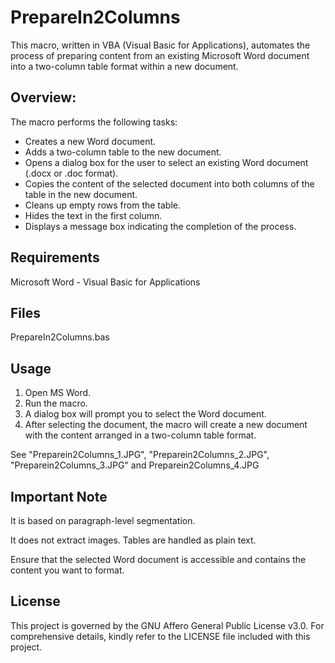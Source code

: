 # PrepareIn2Columns
This macro, written in VBA (Visual Basic for Applications), automates the process of preparing content from an existing Microsoft Word document into a two-column table format within a new document.

## Overview:
The macro performs the following tasks:

* Creates a new Word document.
* Adds a two-column table to the new document.
* Opens a dialog box for the user to select an existing Word document (.docx or .doc format).
* Copies the content of the selected document into both columns of the table in the new document.
* Cleans up empty rows from the table.
* Hides the text in the first column.
* Displays a message box indicating the completion of the process.

## Requirements
Microsoft Word -  Visual Basic for Applications

## Files
PrepareIn2Columns.bas

## Usage
1. Open MS Word.
2. Run the macro.
3. A dialog box will prompt you to select the Word document.
4. After selecting the document, the macro will create a new document with the content arranged in a two-column table format.

See "Preparein2Columns_1.JPG", "Preparein2Columns_2.JPG", "Preparein2Columns_3.JPG" and Preparein2Columns_4.JPG

## Important Note
It is based on paragraph-level segmentation.

It does not extract images. Tables are handled as plain text.

Ensure that the selected Word document is accessible and contains the content you want to format.

## License
This project is governed by the GNU Affero General Public License v3.0. For comprehensive details, kindly refer to the LICENSE file included with this project.
